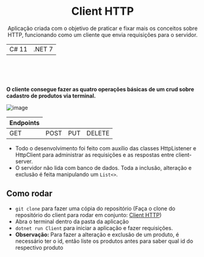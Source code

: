<h1 align="center"> Client HTTP </h1>
<p align="center"> Aplicação criada com o objetivo de praticar e fixar mais os conceitos sobre HTTP, funcionando como um cliente que envia requisições para o servidor. </p>
<table align="center">
  <tbody>
    <tr>
      <td>C# 11</td>
      <td>.NET 7</td>
    </tr>
  </tbody>
</table>
</br></br></br>
 
**O cliente consegue fazer as quatro operações básicas de um crud sobre cadastro de produtos via terminal.**  

![image](https://github.com/mylenamelsilva/client-http/assets/98224998/556ab9e1-c451-4b47-ab89-1c3b577817ee)   
<table >
  <thead>
    <tr>
      <th>Endpoints</th>
    </tr>
  </thead>
  <tbody>
    <tr>
      <td>GET</td>
      <td>POST</td>
      <td>PUT</td>
      <td>DELETE</td>
    </tr>
  </tbody>
</table>

* Todo o desenvolvimento foi feito com auxílio das classes HttpListener e HttpClient para administrar as requisições e as respostas entre client-server.
* O servidor não lida com banco de dados. Toda a inclusão, alteração e exclusão é feita manipulando um `List<>`.

## Como rodar

* `git clone` para fazer uma cópia do repositório (Faça o clone do repositório do client para rodar em conjunto: [Client HTTP](https://github.com/mylenamelsilva/client-http))
* Abra o terminal dentro da pasta da aplicação
* `dotnet run Client` para iniciar a aplicação e fazer requisições.
* **Observação:** Para fazer a alteração e exclusão de um produto, é necessário ter o id, então liste os produtos antes para saber qual id do respectivo produto

